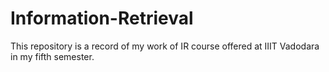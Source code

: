 # Information-Retrieval
This repository is a record of my work of IR course offered at IIIT Vadodara in my fifth semester.
